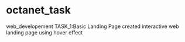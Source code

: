# octanet_task
web_developement
TASK_1:Basic Landing Page 
created interactive web landing page using hover effect 
